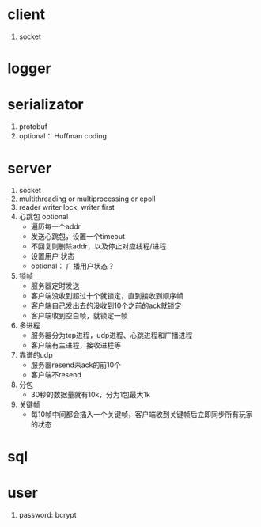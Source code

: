 # client
1. socket

# logger

# serializator
1. protobuf
2. optional： Huffman coding

# server
1. socket
2. multithreading or multiprocessing or epoll
3. reader writer lock, writer first
4. 心跳包 optional
    - 遍历每一个addr
    - 发送心跳包，设置一个timeout
    - 不回复则删除addr，以及停止对应线程/进程
    - 设置用户 状态
    - optional： 广播用户状态？
5. 锁帧
    - 服务器定时发送
    - 客户端没收到超过十个就锁定，直到接收到顺序帧
    - 客户端自己发出去的没收到10个之前的ack就锁定
    - 客户端收到空白帧，就锁定一帧
6. 多进程
    - 服务器分为tcp进程，udp进程、心跳进程和广播进程
    - 客户端有主进程，接收进程等
7. 靠谱的udp
    - 服务器resend未ack的前10个
    - 客户端不resend
8. 分包
    - 30秒的数据量就有10k，分为1包最大1k
9. 关键帧
    - 每10帧中间都会插入一个关键帧，客户端收到关键帧后立即同步所有玩家的状态
# sql

# user
1. password: bcrypt